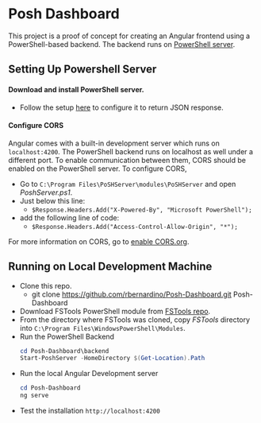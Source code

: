 # Posh Dashboard

This project is a proof of concept for creating an Angular frontend using a PowerShell-based backend. The backend
runs on [PowerShell server](http://www.poshserver.net/).

## Setting Up Powershell Server

#### Download and install PowerShell server. 
* Follow the setup [here](https://www.automatedops.com/blog/2013/09/03/angular-posh/) to configure it to return JSON response.
#### Configure CORS
Angular comes with a built-in development server which runs on ```localhost:4200```. The PowerShell backend runs on localhost as well under a different port. To enable communication between them, CORS should be enabled on the PowerShell server. To configure CORS, 
* Go to ```C:\Program Files\PoSHServer\modules\PoSHServer``` and open *PoshServer.ps1*. 
* Just below this line:
  *  ```$Response.Headers.Add("X-Powered-By", "Microsoft PowerShell");```
* add the following line of code:
  *  ```$Response.Headers.Add("Access-Control-Allow-Origin", "*");```

For more information on CORS, go to [enable CORS.org](https://enable-cors.org/server.html).

## Running on Local Development Machine
* Clone this repo. 
  *  git clone https://github.com/rbernardino/Posh-Dashboard.git Posh-Dashboard
* Download FSTools PowerShell module from [FSTools repo](https://github.com/rbernardino/PS-FSTools).
* From the directory where FSTools was cloned, copy *FSTools* directory into ```C:\Program Files\WindowsPowerShell\Modules```.
* Run the PowerShell Backend
  ```powershell
  cd Posh-Dashboard\backend
  Start-PoshServer -HomeDirectory $(Get-Location).Path
  ```
* Run the local Angular Development server
  ```powershell
  cd Posh-Dashboard
  ng serve
  ```
* Test the installation
  ```http://localhost:4200```
